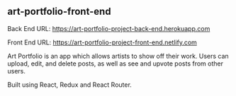 ## art-portfolio-front-end

Back End URL: https://art-portfolio-project-back-end.herokuapp.com

Front End URL: https://art-portfolio-project-front-end.netlify.com

Art Portfolio is an app which allows artists to show off their work. Users can upload, edit, and delete posts, as well as see and upvote posts from other users. 

Built using React, Redux and React Router.
